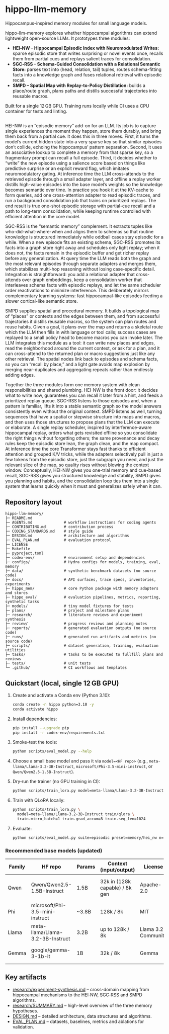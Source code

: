 # hippo-llm-memory

Hippocampus-inspired memory modules for small language models.

hippo-llm-memory explores whether hippocampal algorithms can extend lightweight
open-source LLMs. It prototypes three modules:

- **HEI‑NW – Hippocampal Episodic Index with Neuromodulated Writes:** sparse
  episodic store that writes surprising or novel events once, recalls them from
  partial cues and replays salient traces for consolidation.
- **SGC‑RSS – Schema‑Guided Consolidation with a Relational Semantic Store:**
  parses text into (head, relation, tail) tuples, routes schema-fitting facts
  into a knowledge graph and fuses relational retrieval with episodic recall.
- **SMPD – Spatial Map with Replay-to-Policy Distillation:** builds a
  place/route graph, plans paths and distills successful trajectories into
  reusable macros.

Built for a single 12 GB GPU. Training runs locally while CI uses a CPU
container for tests and linting.

##

HEI-NW is an “episodic memory” add-on for an LLM. Its job is to capture single experiences the moment they happen, store them durably, and bring them back from a partial cue. It does this in three moves. First, it turns the model’s current hidden state into a very sparse key so that similar episodes don’t collide, echoing the hippocampus’ pattern separation. Second, it uses an associative lookup to complete a memory from that sparse key, so a fragmentary prompt can recall a full episode. Third, it decides whether to “write” the new episode using a salience score based on things like predictive surprise or an explicit reward flag, which imitates neuromodulatory gating. At inference time the LLM cross-attends to the retrieved episode through a small adapter layer, and offline a replay worker distills high-value episodes into the base model’s weights so the knowledge becomes semantic over time. In practice you hook it at the KV-cache to form queries, add one cross-attention adapter to read episodic traces, and run a background consolidation job that trains on prioritized replays. The end result is true one-shot episodic storage with partial-cue recall and a path to long-term consolidation, while keeping runtime controlled with efficient attention in the core model.

SGC-RSS is the “semantic memory” complement. It extracts tuples like who-did-what-where-when and aligns them to schemas so that routine knowledge is structured immediately while oddball cases stay episodic for a while. When a new episode fits an existing schema, SGC-RSS promotes its facts into a graph store right away and schedules only light replay; when it does not, the facts remain in the episodic buffer and get richer replay before any generalization. At query time the LLM reads both the graph and the most relevant episodes through separate adapters and merges them, which stabilizes multi-hop reasoning without losing case-specific detail. Integration is straightforward: you add a relational adapter that cross-attends over graph embeddings, keep a consolidation worker that interleaves schema facts with episodic replays, and let the same scheduler order reactivations to minimize interference. This deliberately mirrors complementary learning systems: fast hippocampal-like episodes feeding a slower cortical-like semantic store.

SMPD supplies spatial and procedural memory. It builds a topological map of “places” or contexts and the edges between them, and from successful trajectories it distills reusable macros, so the system can plan routes and reuse habits. Given a goal, it plans over the map and returns a skeletal route which the LLM then fills in with language or tool calls; success cases are replayed to a small policy head to become macros you can invoke later. The LLM integrates this module as a tool: it can write new places and edges, read the neighborhood around the current context, or ask for a plan, and it can cross-attend to the returned plan or macro suggestions just like any other retrieval. The spatial nodes link back to episodes and schema facts, so you can “recall by place,” and a light gate avoids map explosion by merging near-duplicates and aggregating repeats rather than endlessly adding edges.

Together the three modules form one memory system with clean responsibilities and shared plumbing. HEI-NW is the front door: it decides what to write now, guarantees you can recall it later from a hint, and feeds a prioritized replay queue. SGC-RSS listens to those episodes and, when a pattern is familiar, lifts it into a stable semantic graph so the model answers consistently even without the original context. SMPD listens as well, turning sequences that have a spatial or stepwise structure into maps and macros, and then uses those structures to propose plans that the LLM can execute or elaborate. A single replay scheduler, inspired by interference-aware hippocampal replay, orders what gets revisited offline so you consolidate the right things without forgetting others; the same provenance and decay rules keep the episodic store lean, the graph clean, and the map compact. At inference time the core Transformer stays fast thanks to efficient attention and grouped K/V tricks, while the adapters selectively pull in just a few tokens from the episodic store, just the subgraph you need, and just the relevant slice of the map, so quality rises without blowing the context window. Conceptually, HEI-NW gives you one-trial memory and cue-based recall, SGC-RSS gives you structured knowledge and stability, SMPD gives you planning and habits, and the consolidation loop ties them into a single system that learns quickly when it must and generalizes safely when it can.

## Repository layout

```
hippo-llm-memory/
├─ README.md
├─ AGENTS.md              # workflow instructions for coding agents
├─ CONTRIBUTING.md        # contribution process
├─ CODING_STANDARDS.md    # style guide
├─ DESIGN.md              # architecture and algorithms
├─ EVAL_PLAN.md           # evaluation protocol
├─ LICENSE
├─ Makefile
├─ pyproject.toml
├─ codex-env/             # environment setup and dependencies
├─ configs/               # Hydra configs for models, training, eval, memory
├─ data/                  # synthetic benchmark datasets (no source code)
├─ docs/                  # API surfaces, trace specs, inventories, experiments
├─ hippo_mem/             # core Python package with memory adapters and stores
├─ hippo_eval/            # evaluation pipelines, metrics, reporting, synthetic tasks
├─ models/                # tiny model fixtures for tests
├─ plans/                 # project and milestone plans
├─ research/              # literature reviews and experiment synthesis
├─ review/                # progress reviews and planning notes
├─ reports/               # generated evaluation outputs (no source code)
├─ runs/                  # generated run artifacts and metrics (no source code)
├─ scripts/               # dataset generation, training, evaluation utilities
├─ tasks/                 # tasks to be executed to fullfill plans and reviews
├─ tests/                 # unit tests
└─ .github/               # CI workflows and templates
```

## Quickstart (local, single 12 GB GPU)

1. Create and activate a Conda env (Python 3.10):

   ```bash
   conda create -n hippo python=3.10 -y
   conda activate hippo
   ```

2. Install dependencies:

   ```bash
   pip install --upgrade pip
   pip install -r codex-env/requirements.txt
   ```

3. Smoke-test the tools:

   ```bash
   python scripts/eval_model.py --help
   ```

4. Choose a small base model and pass it via `model=<HF repo>` (e.g., `meta-llama/Llama-3.2-3B-Instruct`, `microsoft/Phi-3.5-mini-instruct`, or `Qwen/Qwen2.5-1.5B-Instruct`).

5. Dry‑run the trainer (no GPU training in CI):

   ```bash
   python scripts/train_lora.py model=meta-llama/Llama-3.2-3B-Instruct train/qlora train.dry_run=true
   ```

6. Train with QLoRA locally:

   ```bash
   python scripts/train_lora.py \
     model=meta-llama/Llama-3.2-3B-Instruct train/qlora \
     train.micro_batch=1 train.grad_accum=8 train.seq_len=1024
   ```

7. Evaluate:

   ```bash
   python scripts/eval_model.py suite=episodic preset=memory/hei_nw n=50 seed=1337
   ```

### Recommended base models (updated)

| Family  | HF repo                                  | Params | Context (input/output) | License | Notes |
|---------|-------------------------------------------|--------|-------------------------|---------|-------|
| Qwen    | Qwen/Qwen2.5-1.5B-Instruct               | 1.5B   | 32k in (128k capable) / 8k gen | Apache-2.0 | Latest small Qwen, strong math/coding |
| Phi     | microsoft/Phi-3.5-mini-instruct          | ~3.8B  | 128k / 8k               | MIT     | Strong small SLM; good long‑ctx |
| Llama   | meta-llama/Llama-3.2-3B-Instruct         | 3.2B   | up to 128k / 8k         | Llama 3.2 Community | Stable 3B baseline |
| Gemma   | google/gemma-3-1b-it                     | 1B     | 32k / 8k                | Gemma   | Optional extra‑small; text‑only |

## Key artifacts

- [research/experiment-synthesis.md](research/experiment-synthesis.md) –
  cross-domain mapping from hippocampal mechanisms to the HEI‑NW, SGC‑RSS and
  SMPD algorithms.
- [research/SUMMARY.md](research/SUMMARY.md) – high-level overview of the three
  memory hypotheses.
- [DESIGN.md](DESIGN.md) – detailed architecture, data structures and
  algorithms.
- [EVAL_PLAN.md](EVAL_PLAN.md) – datasets, baselines, metrics and ablations for
  validation.

